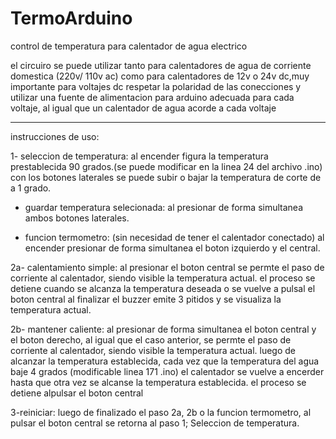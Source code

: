 # TermoArduino
control de temperatura para calentador de agua electrico

el circuiro se puede utilizar tanto para calentadores de agua de corriente domestica
(220v/ 110v ac) como para calentadores de 12v o 24v dc,muy importante 
para voltajes dc respetar la polaridad de las conecciones y
utilizar una fuente de alimentacion para arduino adecuada para cada voltaje,
al igual que un calentador de agua acorde a cada voltaje

--------------------------------------------------------------------------------
instrucciones de uso:

1- seleccion de temperatura:
al encender figura la temperatura prestablecida 90 grados.(se puede modificar en la linea 24 del archivo .ino)
con los botones laterales se puede subir o bajar la temperatura de corte de a 1 grado.

  - guardar temperatura selecionada:
  al presionar de forma simultanea ambos botones laterales.

  - funcion termometro: 
  (sin necesidad de tener el calentador conectado)
  al encender presionar de forma simultanea el boton izquierdo y el central.

2a- calentamiento simple:
al presionar el boton central se permte el paso de corriente al calentador, siendo visible la temperatura actual. 
el proceso se detiene cuando se alcanza la temperatura deseada o se vuelve a pulsal el boton central
al finalizar el buzzer emite 3 pitidos y se visualiza la temperatura actual.

2b- mantener caliente:
al presionar de forma simultanea el boton central y el boton derecho, al igual que el caso anterior,
se permte el paso de corriente al calentador, siendo visible la temperatura actual. luego de alcanzar 
la temperatura establecida, cada vez que la temperatura del agua baje 4 grados (modificable linea 171 .ino)
el calentador se vuelve a encerder hasta que otra vez se alcanse la temperatura establecida.
el proceso se detiene alpulsar el boton central

3-reiniciar:
luego de finalizado el paso 2a, 2b o la funcion termometro,
al pulsar el boton central se retorna al paso 1; Seleccion de temperatura.







